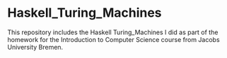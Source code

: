 # Haskell_Turing_Machines
This repository includes the Haskell Turing_Machines I did as part of the homework for the Introduction to Computer Science course from Jacobs University Bremen.
